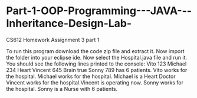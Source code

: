 # Part-1-OOP-Programming---JAVA---Inheritance-Design-Lab-
CS612 Homework Assignment 3 part 1

To run this program download the code zip file and extract it. Now import the folder into your eclipse ide. Now select the Hospital.java file and run it.
You should see the following lines printed to the console: Vito 123 Michael 234 Heart Vincent 645 Brain true Sonny 789 has 6 patients. Vito works for the hospital. Michael works for the hospital. Michael is a Heart Doctor Vincent works for the hospital.Vincent is operating now. Sonny works for the hospital. Sonny is a Nurse with 6 patients.
